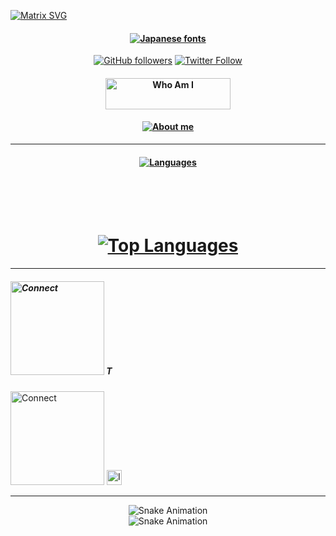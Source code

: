 [![Matrix SVG](https://raw.githubusercontent.com/rodrigograca31/rodrigograca31/master/matrix.svg)](https://www.x.com/1hehaq)
<p>
  <h4 align="center"><b>
<a href="https://github.com/1hehaq"><img src="https://see.fontimg.com/api/renderfont4/z8mYw/eyJyIjoiZnMiLCJoIjoxMzUsInciOjEyNTAsImZzIjoxMDgsImZnYyI6IiNGRkZGRkYiLCJiZ2MiOiIjMDAwMDAwIiwidCI6MX0/SmhlaGFxIA/karasha.png" alt="Japanese fonts"></a>
    </b>
  </h4>
</p>


<div align="center">
  
  [![GitHub followers](https://img.shields.io/github/followers/yourusername?label=Follow&style=social)](https://github.com/1hehaq)
  [![Twitter Follow](https://img.shields.io/twitter/follow/yourtwitterusername?label=Follow&style=social)](https://twitter.com/1hehaq)
</div>
              

<h4 align="center">              
<a href="https://github.com/1hehaq" target="_blank" rel="noreferrer"><img src="https://see.fontimg.com/api/renderfont4/z8mYw/eyJyIjoiZnMiLCJoIjoxMDgsInciOjEyNTAsImZzIjo4NiwiZmdjIjoiI0ZGRkZGRiIsImJnYyI6IiNGRkZGRkYiLCJ0IjoxfQ/V2hvIEFtIEk/karasha.png" width="200" height="50" alt="Who Am I" /></a>
</h4>


<h4 align="center">
<a href="https://github.com/1hehaq"><img src="https://see.fontimg.com/api/renderfont4/z8mYw/eyJyIjoiZnMiLCJoIjoyMCwidyI6MTI1MCwiZnMiOjE2LCJmZ2MiOiIjRkZGRkZGIiwiYmdjIjoiI0ZGRkZGRiIsInQiOjF9/SSdtIGhhcSwgYSBzY3JpcHQga2lkZGllLiBXaG8gbWFrZXMgc2NyaXB0cyB1c2luZyBSdWJ5LCBHbywgUHl0aG9uIGZvciBidWcgYm91bnR5Lg/karasha.png" alt="About me"></a>
</h4>


---


<h4 align='center'><a href="https://github.com/1hehaq"><img src="https://see.fontimg.com/api/renderfont4/z8mYw/eyJyIjoiZnMiLCJoIjoyMCwidyI6MTI1MCwiZnMiOjE2LCJmZ2MiOiIjRkZGRkZGIiwiYmdjIjoiI0ZGRkZGRiIsInQiOjF9/TGFuZ3VhZ2Vz/karasha.png" alt="Languages"></a></h4>
<br>
<h1 align="center">
<br>
<a href="https://github.com/1hehaq" align="left"><img src="https://github-readme-stats.vercel.app/api/top-langs/?username=1ucif3r&langs_count=10&title_color=0891b2&text_color=ffffff&icon_color=84cc16&bg_color=000000&hide_border=true&locale=en&custom_title=Top%20%Languages" alt="Top Languages" /></a>
</h1>

---


<h5 align="left">
<a href="https://x.com/1hehaq"><img src="https://see.fontimg.com/api/renderfont4/z8mYw/eyJyIjoiZnMiLCJoIjo4MSwidyI6MTI1MCwiZnMiOjY1LCJmZ2MiOiIjRkZGRkZGIiwiYmdjIjoiI0ZGRkZGRiIsInQiOjF9/TGV0J3MgY29ubmVjdCBvbiA6IA/karasha.png" width="150" hight="80" alt="Connect"></a>     <a href="https://twitter.com/1hehaq" align="left"><img src="https://cdn.iconscout.com/icon/free/png-256/free-twitter-9420781-7651211.png" width="15" hight="15" alt="Twitter" /></a>
</h5>
<a href="https://x.com/1hehaq"><img src="https://see.fontimg.com/api/renderfont4/z8mYw/eyJyIjoiZnMiLCJoIjo4MSwidyI6MTI1MCwiZnMiOjY1LCJmZ2MiOiIjRkZGRkZGIiwiYmdjIjoiI0ZGRkZGRiIsInQiOjF9/TGV0J3MgY29ubmVjdCBvbiA6IA/karasha.png" width="150" hight="80" alt="Connect"></a>      <a href="https://www.instagram.com/1hehaq" target="_blank">
  <img src="https://upload.wikimedia.org/wikipedia/commons/e/e7/Instagram_logo_2016.svg" alt="Instagram Logo" width="24" height="24">
</a>


---



<div align="center">
  <img src="https://camo.githubusercontent.com/3cf05209c211cd71526861c582c00b99c6fd3db6e94a5d639c8d69482e18f527/68747470733a2f2f73747265616b2d73746174732e64656d6f6c61622e636f6d3f757365723d73616d6d6f726f7a6f76267468656d653d68696768636f6e747261737426686964655f626f726465723d7472756526626f726465725f7261646975733d3526636172645f77696474683d383030" alt="Snake Animation">
</div>


<div align="center">
  <img src="https://github.com/sammorozov/sammorozov/blob/main/assets/github-snake.svg" alt="Snake Animation">
</div>

